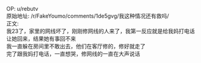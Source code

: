 
OP: u/rebutv  
原始地址: /r/FakeYoumo/comments/1de5gvg/我这种情况还有救吗/  
正文:  
我23了，家里的网线坏了，刚刚修网线的人来了，我第一反应就是给我妈打电话让她回来，结果她有事回不来  
我一直躲在房间里不敢出去，他们在客厅修的，修好就走了  
完了跟我妈打电话，一直想哭，修网线的一直在大声说话
